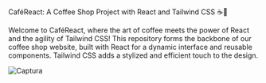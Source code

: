 CaféReact: A Coffee Shop Project with React and Tailwind CSS ☕💟

Welcome to CaféReact, where the art of coffee meets the power of React and the agility of Tailwind CSS! This repository forms the backbone of our coffee shop website, built with React for a dynamic interface and reusable components.
Tailwind CSS adds a stylized and efficient touch to the design.

![Captura](https://github.com/aamotta0/coffe_shop_React/assets/144195828/ab84d7d7-bad0-4371-8436-6ce6756de0c7)




